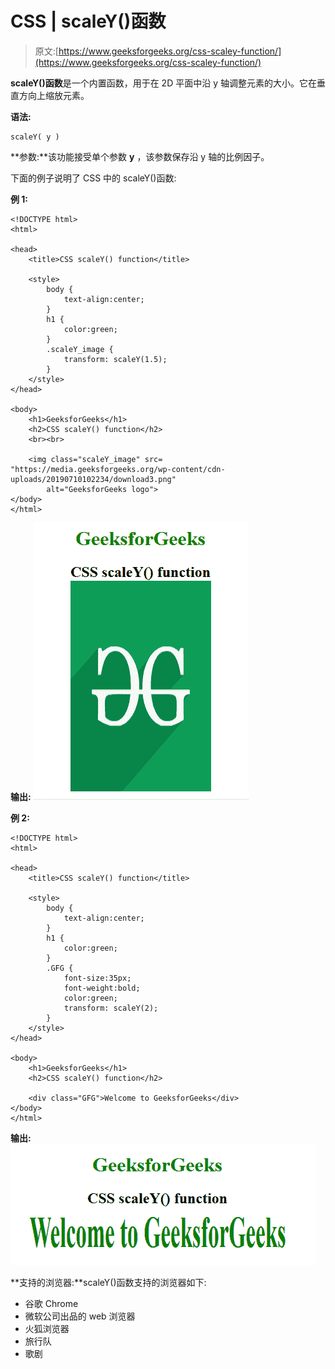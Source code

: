 # CSS | scaleY()函数

> 原文:[https://www.geeksforgeeks.org/css-scaley-function/](https://www.geeksforgeeks.org/css-scaley-function/)

**scaleY()函数**是一个内置函数，用于在 2D 平面中沿 y 轴调整元素的大小。它在垂直方向上缩放元素。

**语法:**

```
scaleY( y )
```

**参数:**该功能接受单个参数 **y** ，该参数保存沿 y 轴的比例因子。

下面的例子说明了 CSS 中的 scaleY()函数:

**例 1:**

```
<!DOCTYPE html> 
<html> 

<head> 
    <title>CSS scaleY() function</title> 

    <style> 
        body {
            text-align:center;
        }
        h1 {
            color:green;
        }
        .scaleY_image {
            transform: scaleY(1.5);
        }
    </style> 
</head> 

<body> 
    <h1>GeeksforGeeks</h1>
    <h2>CSS scaleY() function</h2>
    <br><br>

    <img class="scaleY_image" src= 
"https://media.geeksforgeeks.org/wp-content/cdn-uploads/20190710102234/download3.png"
        alt="GeeksforGeeks logo"> 
</body> 
</html>
```

**输出:**
![](img/9b9bb357d9553836ed910dae2719c816.png)

**例 2:**

```
<!DOCTYPE html> 
<html> 

<head> 
    <title>CSS scaleY() function</title> 

    <style> 
        body {
            text-align:center;
        }
        h1 {
            color:green;
        }
        .GFG {
            font-size:35px;
            font-weight:bold;
            color:green;
            transform: scaleY(2);
        }
    </style> 
</head> 

<body> 
    <h1>GeeksforGeeks</h1>
    <h2>CSS scaleY() function</h2>

    <div class="GFG">Welcome to GeeksforGeeks</div> 
</body> 
</html>
```

**输出:**
![](img/c69c335481eeac02160cca53bd666a2f.png)

**支持的浏览器:**scaleY()函数支持的浏览器如下:

*   谷歌 Chrome
*   微软公司出品的 web 浏览器
*   火狐浏览器
*   旅行队
*   歌剧